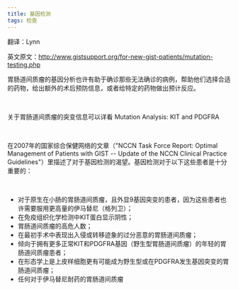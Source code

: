 ```yaml
---
title: 基因检测
tags: 检查
---
```


翻译：Lynn

英文原文：http://www.gistsupport.org/for-new-gist-patients/mutation-testing.php

胃肠道间质瘤的基因分析也许有助于确诊那些无法确诊的病例，帮助他们选择合适的药物，给出额外的术后预防信息，或者给特定的药物做出预计反应。

&nbsp;

关于胃肠道间质瘤的突变信息可以详看 Mutation Analysis: KIT and PDGFRA

&nbsp;

在2007年的国家综合保健网络的文章（"NCCN Task Force Report: Optimal Management of Patients with GIST -- Update of the NCCN Clinical Practice Guidelines"）里描述了对于基因检测的渴望。基因检测对于以下这些患者是十分重要的：

&nbsp;

- 对于原生在小肠的胃肠道间质瘤，且外显9基因突变的患者，因为这些患者也许需要服用更高量的伊马替尼（格列卫）；
- 在免疫组织化学检测中KIT蛋白显示阴性；
- 胃肠道间质瘤的高危人数；
- 在最初手术中表现出入侵或转移迹象的过分恶意的胃肠道间质瘤；
- 倾向于拥有更多正常KIT和PDGFRA基因（野生型胃肠道间质瘤）的年轻的胃肠道间质瘤患者；
- 在形态学上是上皮样细胞更有可能成为野生型或在PDGFRA发生基因突变的胃肠道间质瘤；
- 任何对于伊马替尼耐药的胃肠道间质瘤
